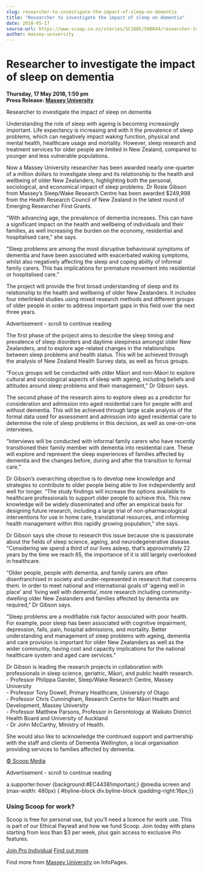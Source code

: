 ```yaml
---
slug: researcher-to-investigate-the-impact-of-sleep-on-dementia
title: "Researcher to investigate the impact of sleep on dementia"
date: 2018-05-17
source-url: https://www.scoop.co.nz/stories/SC1805/S00044/researcher-to-investigate-the-impact-of-sleep-on-dementia.htm
author: massey-university
---
```

Researcher to investigate the impact of sleep on dementia
=========================================================

**Thursday, 17 May 2018, 1:50 pm**  
**Press Release: [Massey University](https://info.scoop.co.nz/Massey_University)**

Researcher to investigate the impact of sleep on dementia

Understanding the role of sleep with ageing is becoming increasingly important. Life expectancy is increasing and with it the prevalence of sleep problems, which can negatively impact waking function, physical and mental health, healthcare usage and mortality. However, sleep research and treatment services for older people are limited in New Zealand, compared to younger and less vulnerable populations.

Now a Massey University researcher has been awarded nearly one-quarter of a million dollars to investigate sleep and its relationship to the health and wellbeing of older New Zealanders, highlighting both the personal, sociological, and economical impact of sleep problems. Dr Rosie Gibson from Massey’s Sleep/Wake Research Centre has been awarded $249,998 from the Health Research Council of New Zealand in the latest round of Emerging Researcher First Grants.

“With advancing age, the prevalence of dementia increases. This can have a significant impact on the health and wellbeing of individuals and their families, as well increasing the burden on the economy, residential and hospitalised care,” she says.

“Sleep problems are among the most disruptive behavioural symptoms of dementia and have been associated with exacerbated waking symptoms, whilst also negatively affecting the sleep and coping ability of informal family carers. This has implications for premature movement into residential or hospitalised care.”

The project will provide the first broad understanding of sleep and its relationship to the health and wellbeing of older New Zealanders. It includes four interlinked studies using mixed research methods and different groups of older people in order to address important gaps in this field over the next three years.

Advertisement - scroll to continue reading





The first phase of the project aims to describe the sleep timing and prevalence of sleep disorders and daytime sleepiness amongst older New Zealanders, and to explore age-related changes in the relationships between sleep problems and health status. This will be achieved through the analysis of New Zealand Health Survey data, as well as focus groups.

“Focus groups will be conducted with older Māori and non-Māori to explore cultural and sociological aspects of sleep with ageing, including beliefs and attitudes around sleep problems and their management,” Dr Gibson says.

The second phase of the research aims to explore sleep as a predictor for consideration and admission into aged residential care for people with and without dementia. This will be achieved through large scale analysis of the formal data used for assessment and admission into aged residential care to determine the role of sleep problems in this decision, as well as one-on-one interviews.

“Interviews will be conducted with informal family carers who have recently transitioned their family member with dementia into residential care. These will explore and represent the sleep experiences of families affected by dementia and the changes before, during and after the transition to formal care.”

Dr Gibson’s overarching objective is to develop new knowledge and strategies to contribute to older people being able to live independently and well for longer. “The study findings will increase the options available to healthcare professionals to support older people to achieve this. This new knowledge will be widely disseminated and offer an empirical basis for designing future research, including a large trial of non-pharmacological interventions for use in home care, translational resources, and informing health management within this rapidly growing population,” she says.

Dr Gibson says she chose to research this issue because she is passionate about the fields of sleep science, ageing, and neurodegenerative disease. “Considering we spend a third of our lives asleep, that’s approximately 22 years by the time we reach 65, the importance of it is still largely overlooked in healthcare.

“Older people, people with dementia, and family carers are often disenfranchised in society and under-represented in research that concerns them. In order to meet national and international goals of ‘ageing well in place’ and ‘living well with dementia’, more research including community-dwelling older New Zealanders and families affected by dementia are required,” Dr Gibson says.

“Sleep problems are a modifiable risk factor associated with poor health. For example, poor sleep has been associated with cognitive impairment, depression, falls, pain, hospital admissions, and mortality. Better understanding and management of sleep problems with ageing, dementia and care provision is important for older New Zealanders as well as the wider community, having cost and capacity implications for the national healthcare system and aged care services.”

Dr Gibson is leading the research projects in collaboration with professionals in sleep science, geriatric, Māori, and public health research.  
\- Professor Philippa Gander, Sleep/Wake Research Centre, Massey University  
\- Professor Tony Dowell, Primary Healthcare, University of Otago  
\- Professor Chris Cunningham, Research Centre for Māori Health and Development, Massey University  
\- Professor Matthew Parsons, Professor in Gerontology at Waikato District Health Board and University of Auckland  
\- Dr John McCarthy, Ministry of Health.

She would also like to acknowledge the continued support and partnership with the staff and clients of Dementia Wellington, a local organisation providing services to families affected by dementia.  

[© Scoop Media](http://www.scoop.co.nz/about/terms.html)  

Advertisement - scroll to continue reading



a.supporter:hover {background:#EC4438!important;} @media screen and (max-width: 480px) { #byline-block div.byline-block {padding-right:16px;}}

### Using Scoop for work?

Scoop is free for personal use, but you’ll need a licence for work use. This is part of our Ethical Paywall and how we fund Scoop. Join today with plans starting from less than $3 per week, plus gain access to exclusive _Pro_ features.  
  
[Join Pro Individual](https://pro.scoop.co.nz/Individual/?from=ProIn24) [Find out more](https://pro.scoop.co.nz/using-scoop-for-work/?from=ProIn24)

Find more from [Massey University](https://info.scoop.co.nz/Massey_University) on InfoPages.